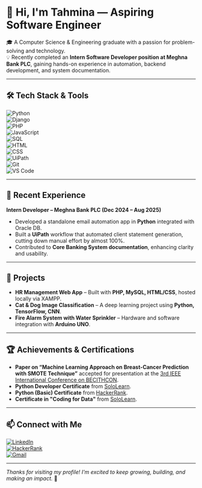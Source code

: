 # 👋 Hi, I'm Tahmina — Aspiring Software Engineer

🎓 A Computer Science & Engineering graduate with a passion for problem-solving and technology.  
💡 Recently completed an **Intern Software Developer position at Meghna Bank PLC**, gaining hands-on experience in automation, backend development, and system documentation.  


---


## 🛠️ Tech Stack & Tools

![Python](https://img.shields.io/badge/-Python-3776AB?style=flat-square&logo=python&logoColor=white)  
![Django](https://img.shields.io/badge/-Django-092E20?style=flat-square&logo=django&logoColor=white)  
![PHP](https://img.shields.io/badge/-PHP-777BB4?style=flat-square&logo=php&logoColor=white)  
![JavaScript](https://img.shields.io/badge/-JavaScript-F7DF1E?style=flat-square&logo=javascript&logoColor=black)  
![SQL](https://img.shields.io/badge/-SQL-4479A1?style=flat-square&logo=mysql&logoColor=white)  
![HTML](https://img.shields.io/badge/-HTML5-E34F26?style=flat-square&logo=html5&logoColor=white)  
![CSS](https://img.shields.io/badge/-CSS3-1572B6?style=flat-square&logo=css3&logoColor=white)  
![UiPath](https://img.shields.io/badge/-UiPath-F68B1E?style=flat-square&logo=uipath&logoColor=white)  
![Git](https://img.shields.io/badge/-Git-F05032?style=flat-square&logo=git&logoColor=white)  
![VS Code](https://img.shields.io/badge/-VSCode-007ACC?style=flat-square&logo=visual-studio-code&logoColor=white)

---

## 💼 Recent Experience

**Intern Developer – Meghna Bank PLC (Dec 2024 – Aug 2025)**

* Developed a standalone email automation app in **Python** integrated with Oracle DB.
* Built a **UiPath** workflow that automated client statement generation, cutting down manual effort by almost 100%.
* Contributed to **Core Banking System documentation**, enhancing clarity and usability.

---

## 🧠 Projects

* **HR Management Web App** – Built with **PHP, MySQL, HTML/CSS**, hosted locally via XAMPP.
* **Cat & Dog Image Classification** – A deep learning project using **Python, TensorFlow, CNN**.
* **Fire Alarm System with Water Sprinkler** – Hardware and software integration with **Arduino UNO**.

---

## 🏆 Achievements & Certifications

- **Paper on “Machine Learning Approach on Breast-Cancer Prediction with SMOTE Technique”** accepted for presentation at the [3rd IEEE International Conference on BECITHCON](https://ieeexplore.ieee.org/document/10962722).
- **Python Developer Certificate** from [SoloLearn](https://www.sololearn.com/en/certificates/CC-1I3Y0RQ8).
- **Python (Basic) Certificate** from [HackerRank](https://www.hackerrank.com/certificates/4fe465d19f3a).
- **Certificate in "Coding for Data"** from [SoloLearn](https://www.sololearn.com/en/certificates/CC-OSHSZUAL).


---

## 📫 Connect with Me

[![LinkedIn](https://img.shields.io/badge/-LinkedIn-0077B5?style=flat-square&logo=linkedin&logoColor=white)](https://linkedin.com/in/tahminam00)  
[![HackerRank](https://img.shields.io/badge/-HackerRank-2EC866?style=flat-square&logo=HackerRank&logoColor=white)](https://www.hackerrank.com/profile/tahminam00)  
[![Gmail](https://img.shields.io/badge/-Email-D14836?style=flat-square&logo=gmail&logoColor=white)](mailto:tahminam00@gmail.com)

---

*Thanks for visiting my profile! I'm excited to keep growing, building, and making an impact.* 🚀

